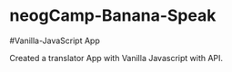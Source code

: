 # neogCamp-Banana-Speak
#Vanilla-JavaScript App

Created a translator App with Vanilla Javascript with API.
